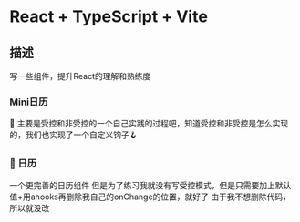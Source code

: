 # React + TypeScript + Vite

## 描述
写一些组件，提升React的理解和熟练度

### Mini日历
📅 主要是受控和非受控的一个自己实践的过程吧，知道受控和非受控是怎么实现的，我们也实现了一个自定义钩子🪝

### 📅 日历
一个更完善的日历组件
但是为了练习我就没有写受控模式，但是只需要加上默认值+用ahooks再删除我自己的onChange的位置，就好了
由于我不想删除代码，所以就没改